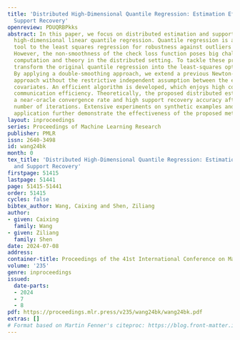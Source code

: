 ```yaml
---
title: 'Distributed High-Dimensional Quantile Regression: Estimation Efficiency and
  Support Recovery'
openreview: PDUQRBPkks
abstract: In this paper, we focus on distributed estimation and support recovery for
  high-dimensional linear quantile regression. Quantile regression is a popular alternative
  tool to the least squares regression for robustness against outliers and data heterogeneity.
  However, the non-smoothness of the check loss function poses big challenges to both
  computation and theory in the distributed setting. To tackle these problems, we
  transform the original quantile regression into the least-squares optimization.
  By applying a double-smoothing approach, we extend a previous Newton-type distributed
  approach without the restrictive independent assumption between the error term and
  covariates. An efficient algorithm is developed, which enjoys high computation and
  communication efficiency. Theoretically, the proposed distributed estimator achieves
  a near-oracle convergence rate and high support recovery accuracy after a constant
  number of iterations. Extensive experiments on synthetic examples and a real data
  application further demonstrate the effectiveness of the proposed method.
layout: inproceedings
series: Proceedings of Machine Learning Research
publisher: PMLR
issn: 2640-3498
id: wang24bk
month: 0
tex_title: 'Distributed High-Dimensional Quantile Regression: Estimation Efficiency
  and Support Recovery'
firstpage: 51415
lastpage: 51441
page: 51415-51441
order: 51415
cycles: false
bibtex_author: Wang, Caixing and Shen, Ziliang
author:
- given: Caixing
  family: Wang
- given: Ziliang
  family: Shen
date: 2024-07-08
address:
container-title: Proceedings of the 41st International Conference on Machine Learning
volume: '235'
genre: inproceedings
issued:
  date-parts:
  - 2024
  - 7
  - 8
pdf: https://proceedings.mlr.press/v235/wang24bk/wang24bk.pdf
extras: []
# Format based on Martin Fenner's citeproc: https://blog.front-matter.io/posts/citeproc-yaml-for-bibliographies/
---
```

